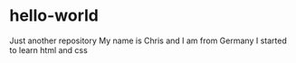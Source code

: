 # hello-world
Just another repository
My name is Chris and I am from Germany I started to learn html and css 
